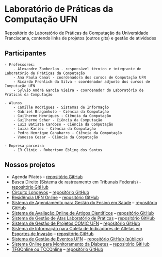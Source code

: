 # Laboratório de Práticas da Computação UFN

Repositório do Laboratório de Práticas da Computação da Universidade Franciscana, contendo links de projetos (outros gits) e gestão de atividades

## Participantes
    - Professores:
        - Alexandre Zamberlan - responsável técnico e integrante do Laboratório de Práticas da Computação
        - Ana Paula Canal - coordenadora dos cursos de Computação UFN
        - Ricardo Frohlich da Silva - coordenador adjunto dos cursos de Computação UFN
        - Sylvio André Garcia Vieira - coordenador do Laboratório de Práticas da Computação

    - Alunos
        - Camille Rodrigues - Sistemas de Informação
        - Gabriel Braganholo - Ciência da Computação
        - Guilherme Henriques - Ciência da Computação
        - Guilherme Scher - Ciência da Computação
        - Luiz Batista Cardoso - Ciência da Computação
        - Luiza Karlec - Ciência da Computação
        - Pedro Henrique Canabarro - Ciência da Computação
        - Vanessa Cezar - Ciência da Computação

    - Empresa parceira
        - ER Clinic - Robertson Ebling dos Santos

## Nossos projetos

- Agenda Pilates - [repositório GitHub](https://github.com/alexandrezamberlan/agenda_pilates)
- Busca Direito (Sistema de rastreamento em Tribunais Federais) - [repositório GitHub](https://github.com/alexandrezamberlan/buscadir)
- [Circuito Longevos](https://longevos.lapinf.ufn.edu.br) – [repositório GitHub](https://github.com/alexandrezamberlan/longevos)
- [Residência UFN Online](https://residencia.lapinf.ufn.edu.br) – [repositório GitHub](https://github.com/alexandrezamberlan/residenciaUFNOnline)
- [Sistema de Agendamento para Gestão do Ensino em Saúde](https://sages.lapinf.ufn.edu.br) – [repositório GitHub](https://github.com/alexandrezamberlan/sistemaAgendaEnsinoSaude)
- [Sistema de Avaliação Online de Artigos Científicos](https://saoa.lapinf.ufn.edu.br) – [repositório GitHub](https://github.com/alexandrezamberlan/saoa)
- [Sistema de Gestão de Atas Laboratório de Práticas](https://atas.lapinf.ufn.edu.br) – [repositório GitHub](https://github.com/alexandrezamberlan/sistemaGestaoAtas)
- [Sistema de Gestão de Projetos COMIC UFN](https://comic.lapinf.ufn.edu.br) – [repositório GitHub](https://github.com/alexandrezamberlan/comic)
- [Sistema de Informação para Coleta de Indicadores de Atletas em Esportes de Invasão](https://siei.lapinf.ufn.edu.br) – [repositório GitHub](https://github.com/alexandrezamberlan/siei)
- [Sistema de Gestão de Eventos UFN](https://sge.ufn.edu.br) – [repositório GitHub (público)](https://github.com/alexandrezamberlan/sgeufn)
- [Sistema Online para Monitoramento da Diabetes](https://somdiabetes.lapinf.ufn.edu.br/) – [repositório GitHub](https://github.com/alexandrezamberlan/sistemaMonitoramentoDiabeticos)
- [TFGOnline ou TCCOnline](https://tfgonline.lapinf.ufn.edu.br) – [repositório GitHub](https://github.com/alexandrezamberlan/tfgonline)


